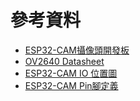 # 參考資料 #
* [ESP32-CAM攝像頭開發板](http://wiki.ai-thinker.com/esp32-cam)
* [OV2640 Datasheet](https://github.com/charluz/cyESP32/blob/master/_DOC/esp32_cam/ov2640_ds_1.8_.pdf)
* [ESP32-CAM IO 位置圖](https://github.com/charluz/cyESP32/blob/master/_DOC/esp32_cam/ESP32-CAM_IO.jpg)
* [ESP32-CAM Pin腳定義](https://github.com/charluz/cyESP32/blob/master/_DOC/esp32_cam/ESP32-CAM_Pin-Definition.jpg)

